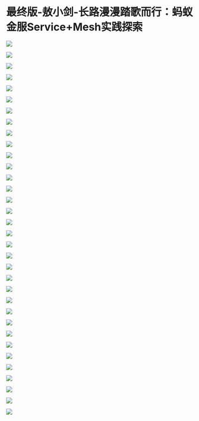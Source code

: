 # 最终版-敖小剑-长路漫漫踏歌而行：蚂蚁金服Service+Mesh实践探索

![](https://raw.githubusercontent.com/hellojd2018/ms_document/master/Qcon/Qcon_shanghai_2018/images/094313543zgdUFf/201905130943_4.png)


![](https://raw.githubusercontent.com/hellojd2018/ms_document/master/Qcon/Qcon_shanghai_2018/images/094313543zgdUFf/201905130943_5.png)


![](https://raw.githubusercontent.com/hellojd2018/ms_document/master/Qcon/Qcon_shanghai_2018/images/094313543zgdUFf/201905130943_6.png)


![](https://raw.githubusercontent.com/hellojd2018/ms_document/master/Qcon/Qcon_shanghai_2018/images/094313543zgdUFf/201905130943_7.png)


![](https://raw.githubusercontent.com/hellojd2018/ms_document/master/Qcon/Qcon_shanghai_2018/images/094313543zgdUFf/201905130943_8.png)


![](https://raw.githubusercontent.com/hellojd2018/ms_document/master/Qcon/Qcon_shanghai_2018/images/094313543zgdUFf/201905130943_9.png)


![](https://raw.githubusercontent.com/hellojd2018/ms_document/master/Qcon/Qcon_shanghai_2018/images/094313543zgdUFf/201905130943_10.png)


![](https://raw.githubusercontent.com/hellojd2018/ms_document/master/Qcon/Qcon_shanghai_2018/images/094313543zgdUFf/201905130943_11.png)


![](https://raw.githubusercontent.com/hellojd2018/ms_document/master/Qcon/Qcon_shanghai_2018/images/094313543zgdUFf/201905130943_12.png)


![](https://raw.githubusercontent.com/hellojd2018/ms_document/master/Qcon/Qcon_shanghai_2018/images/094313543zgdUFf/201905130943_13.png)


![](https://raw.githubusercontent.com/hellojd2018/ms_document/master/Qcon/Qcon_shanghai_2018/images/094313543zgdUFf/201905130943_14.png)


![](https://raw.githubusercontent.com/hellojd2018/ms_document/master/Qcon/Qcon_shanghai_2018/images/094313543zgdUFf/201905130943_15.png)


![](https://raw.githubusercontent.com/hellojd2018/ms_document/master/Qcon/Qcon_shanghai_2018/images/094313543zgdUFf/201905130943_16.png)


![](https://raw.githubusercontent.com/hellojd2018/ms_document/master/Qcon/Qcon_shanghai_2018/images/094313543zgdUFf/201905130943_17.png)


![](https://raw.githubusercontent.com/hellojd2018/ms_document/master/Qcon/Qcon_shanghai_2018/images/094313543zgdUFf/201905130943_18.png)


![](https://raw.githubusercontent.com/hellojd2018/ms_document/master/Qcon/Qcon_shanghai_2018/images/094313543zgdUFf/201905130943_19.png)


![](https://raw.githubusercontent.com/hellojd2018/ms_document/master/Qcon/Qcon_shanghai_2018/images/094313543zgdUFf/201905130943_20.png)


![](https://raw.githubusercontent.com/hellojd2018/ms_document/master/Qcon/Qcon_shanghai_2018/images/094313543zgdUFf/201905130943_21.png)


![](https://raw.githubusercontent.com/hellojd2018/ms_document/master/Qcon/Qcon_shanghai_2018/images/094313543zgdUFf/201905130943_22.png)


![](https://raw.githubusercontent.com/hellojd2018/ms_document/master/Qcon/Qcon_shanghai_2018/images/094313543zgdUFf/201905130943_23.png)


![](https://raw.githubusercontent.com/hellojd2018/ms_document/master/Qcon/Qcon_shanghai_2018/images/094313543zgdUFf/201905130943_24.png)


![](https://raw.githubusercontent.com/hellojd2018/ms_document/master/Qcon/Qcon_shanghai_2018/images/094313543zgdUFf/201905130943_25.png)


![](https://raw.githubusercontent.com/hellojd2018/ms_document/master/Qcon/Qcon_shanghai_2018/images/094313543zgdUFf/201905130943_26.png)


![](https://raw.githubusercontent.com/hellojd2018/ms_document/master/Qcon/Qcon_shanghai_2018/images/094313543zgdUFf/201905130943_27.png)


![](https://raw.githubusercontent.com/hellojd2018/ms_document/master/Qcon/Qcon_shanghai_2018/images/094313543zgdUFf/201905130943_28.png)


![](https://raw.githubusercontent.com/hellojd2018/ms_document/master/Qcon/Qcon_shanghai_2018/images/094313543zgdUFf/201905130943_29.png)


![](https://raw.githubusercontent.com/hellojd2018/ms_document/master/Qcon/Qcon_shanghai_2018/images/094313543zgdUFf/201905130943_30.png)


![](https://raw.githubusercontent.com/hellojd2018/ms_document/master/Qcon/Qcon_shanghai_2018/images/094313543zgdUFf/201905130943_31.png)


![](https://raw.githubusercontent.com/hellojd2018/ms_document/master/Qcon/Qcon_shanghai_2018/images/094313543zgdUFf/201905130943_32.png)


![](https://raw.githubusercontent.com/hellojd2018/ms_document/master/Qcon/Qcon_shanghai_2018/images/094313543zgdUFf/201905130943_33.png)


![](https://raw.githubusercontent.com/hellojd2018/ms_document/master/Qcon/Qcon_shanghai_2018/images/094313543zgdUFf/201905130943_34.png)


![](https://raw.githubusercontent.com/hellojd2018/ms_document/master/Qcon/Qcon_shanghai_2018/images/094313543zgdUFf/201905130943_35.png)


![](https://raw.githubusercontent.com/hellojd2018/ms_document/master/Qcon/Qcon_shanghai_2018/images/094313543zgdUFf/201905130943_36.png)


![](https://raw.githubusercontent.com/hellojd2018/ms_document/master/Qcon/Qcon_shanghai_2018/images/094313543zgdUFf/201905130943_37.png)


